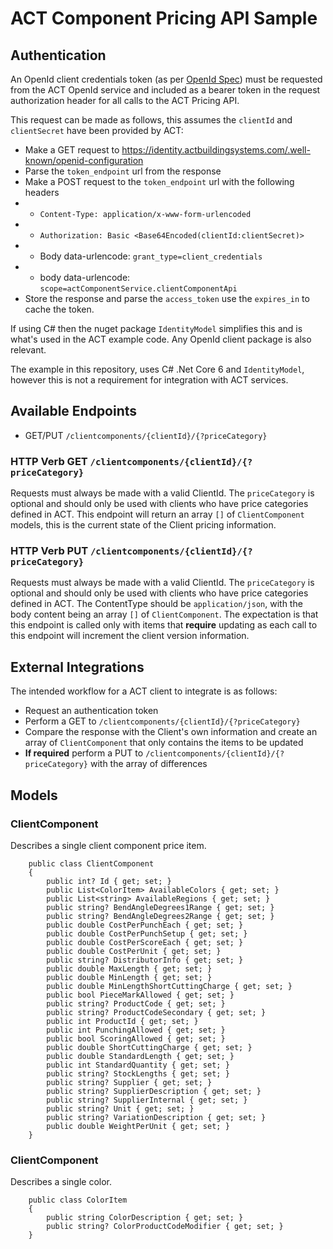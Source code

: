 # ACT Component Pricing API Sample

## Authentication

An OpenId client credentials token (as per [OpenId Spec](https://openid.net/specs/openid-connect-core-1_0.html#TokenEndpoint)) must be requested from the ACT OpenId service and included as a bearer token in the request authorization header for all calls to the ACT Pricing API.

This request can be made as follows, this assumes the `clientId` and `clientSecret` have been provided by ACT:

- Make a GET request to https://identity.actbuildingsystems.com/.well-known/openid-configuration
- Parse the `token_endpoint` url from the response
- Make a POST request to the `token_endpoint` url with the following headers
- - `Content-Type: application/x-www-form-urlencoded`
- - `Authorization: Basic <Base64Encoded(clientId:clientSecret)>`
- - Body data-urlencode: `grant_type=client_credentials`
- - body data-urlencode: `scope=actComponentService.clientComponentApi`
- Store the response and parse the `access_token` use the `expires_in` to cache the token.

If using C# then the nuget package `IdentityModel` simplifies this and is what's used in the ACT example code. Any OpenId client package is also relevant.

The example in this repository, uses C# .Net Core 6 and `IdentityModel`, however this is not a requirement for integration with ACT services. 

## Available Endpoints

-  GET/PUT `/clientcomponents/{clientId}/{?priceCategory}`

### HTTP Verb GET `/clientcomponents/{clientId}/{?priceCategory}`


Requests must always be made with a valid ClientId. The `priceCategory` is optional and should only be used with clients who have price categories defined in ACT.
This endpoint will return an array `[]` of `ClientComponent` models, this is the current state of the Client pricing information.


### HTTP Verb PUT `/clientcomponents/{clientId}/{?priceCategory}`

Requests must always be made with a valid ClientId. The `priceCategory` is optional and should only be used with clients who have price categories defined in ACT.
The ContentType should be `application/json`, with the body content being an array `[]` of `ClientComponent`. The expectation is that this endpoint is called only with items that **require** updating as each call to this endpoint will increment the client version information.

## External Integrations

The intended workflow for a ACT client to integrate is as follows:

- Request an authentication token
- Perform a GET to `/clientcomponents/{clientId}/{?priceCategory}`
- Compare the response with the Client's own information and create an array of `ClientComponent` that only contains the items to be updated
- **If required** perform a PUT to `/clientcomponents/{clientId}/{?priceCategory}` with the array of differences

## Models

### ClientComponent

Describes a single client component price item.

```
    public class ClientComponent
    {
        public int? Id { get; set; }
        public List<ColorItem> AvailableColors { get; set; }	
        public List<string> AvailableRegions { get; set; }	
        public string? BendAngleDegrees1Range { get; set; }	
        public string? BendAngleDegrees2Range { get; set; }	
        public double CostPerPunchEach { get; set; }	
        public double CostPerPunchSetup { get; set; }	
        public double CostPerScoreEach { get; set; }	
        public double CostPerUnit { get; set; }	
        public string? DistributorInfo { get; set; }	
        public double MaxLength { get; set; }	
        public double MinLength { get; set; }	
        public double MinLengthShortCuttingCharge { get; set; }	
        public bool PieceMarkAllowed { get; set; }	
        public string? ProductCode { get; set; }	
        public string? ProductCodeSecondary { get; set; }	
        public int ProductId { get; set; }	
        public int PunchingAllowed { get; set; }	
        public bool ScoringAllowed { get; set; }	
        public double ShortCuttingCharge { get; set; }	
        public double StandardLength { get; set; }	
        public int StandardQuantity { get; set; }	
        public string? StockLengths { get; set; }	
        public string? Supplier { get; set; }	
        public string? SupplierDescription { get; set; }	
        public string? SupplierInternal { get; set; }	
        public string? Unit { get; set; }	
        public string? VariationDescription { get; set; }	
        public double WeightPerUnit { get; set; }
    }    
```

### ClientComponent

Describes a single color.

```
    public class ColorItem
    {
        public string ColorDescription { get; set; }
        public string? ColorProductCodeModifier { get; set; }
    }
```